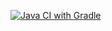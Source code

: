 [![Java CI with Gradle](https://github.com/Oksana017/CashBackHack/actions/workflows/gradle.yml/badge.svg?branch=junit)](https://github.com/Oksana017/CashBackHack/actions/workflows/gradle.yml)